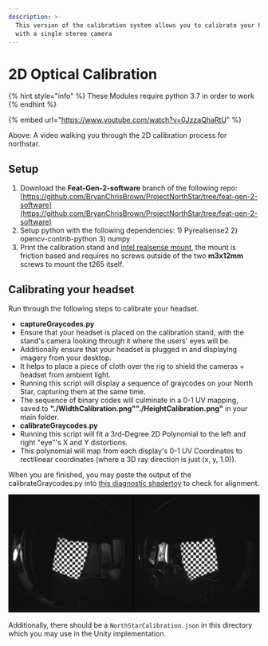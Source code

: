 ```yaml
---
description: >-
  This version of the calibration system allows you to calibrate your headset
  with a single stereo camera
---
```


# 2D Optical Calibration

{% hint style="info" %}
These Modules require python 3.7 in order to work
{% endhint %}

{% embed url="https://www.youtube.com/watch?v=0JzzaQhaRtU" %}

Above: A video walking you through the 2D calibration process for northstar.

## Setup

1. Download the **Feat-Gen-2-software** branch of the following repo: [https://github.com/BryanChrisBrown/ProjectNorthStar/tree/feat-gen-2-software](https://github.com/BryanChrisBrown/ProjectNorthStar/tree/feat-gen-2-software)
2. Setup python with the following dependencies:  1\) Pyrealsense2 2\) opencv-contrib-python 3\) numpy
3. Print the calibration stand and [intel realsense mount](https://drive.google.com/file/d/1emnKXaevUyY_jEExWeCeesK_AUDbetcu/view?usp=sharing), the mount is friction based and requires no screws outside of the two **m3x12mm** screws to mount the t265 itself.

## Calibrating your headset

Run through the following steps to calibrate your headset. 

* **captureGraycodes.py**
* Ensure that your headset is placed on the calibration stand, with the stand's camera looking through it where the users' eyes will be.
* Additionally ensure that your headset is plugged in and displaying imagery from your desktop.
* It helps to place a piece of cloth over the rig to shield the cameras + headset from ambient light.
* Running this script will display a sequence of graycodes on your North Star, capturing them at the same time.
* The sequence of binary codes will culminate in a 0-1 UV mapping, saved to **"./WidthCalibration.png""./HeightCalibration.png"** in your main folder.
* **calibrateGraycodes.py**
* Running this script will fit a 3rd-Degree 2D Polynomial to the left and right "eye"'s X and Y distortions.
* This polynomial will map from each display's 0-1 UV Coordinates to rectilinear coordinates \(where a 3D ray direction is just \(x, y, 1.0\)\).

When you are finished, you may paste the output of the calibrateGraycodes.py into [this diagnostic shadertoy](https://www.shadertoy.com/view/wsscD4) to check for alignment.

![The shader toy should look like this when viewed through the headset](../.gitbook/assets/unknown-2.png)

Additionally, there should be a `NorthStarCalibration.json` in this directory which you may use in the Unity implementation.



